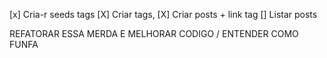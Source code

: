 [x] Cria-r seeds tags
[X] Criar tags,
[X] Criar posts + link tag
[] Listar posts


REFATORAR ESSA MERDA E MELHORAR CODIGO / ENTENDER COMO FUNFA


